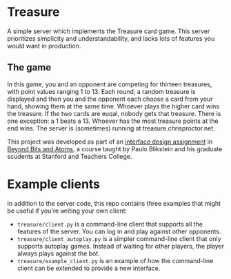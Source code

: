 # Treasure

A simple server which implements the Treasure card game. This server prioritizes simplicity 
and understandability, and lacks lots of features you would want in production. 


## The game
In this game, you and an opponent are competing for thirteen treasures, with point values ranging 1 to 13. Each round, a random treasure is displayed and then you and the opponent each choose a card from your hand, showing them at the same time. Whoever plays the higher card wins the treasure. If the two cards are euqal, nobody gets that treasure. There is one exception: a 1 beats a 13. Whoever has the most treasure points at the end wins. The server is (sometimes) running at treasure.chrisproctor.net. 

This project was developed as part of an [interface design assignment](http://beyondbitsandatoms.org/interface-design.html) in [Beyond Bits and Atoms](http://beyondbitsandatoms.org/), a course taught by Paulo Blikstein and his graduate scudents at Stanford and Teachers College. 

# Example clients
In addition to the server code, this repo contains three examples that might be useful if you're writing your own client:

- `treasure/client.py` is a command-line client that supports all the features of the server. You can log in and play against other opponents.
- `treasure/client_autoplay.py` is a simpler command-line client that only supports autoplay games. Instead of waiting for other players, the player always plays against the bot.
- `treasure/example_client.py` is an example of how the command-line client can be extended to provide a new interface.
